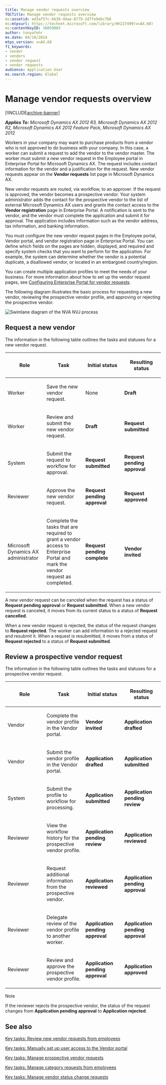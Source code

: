 ```yaml
---
title: Manage vendor requests overview
TOCTitle: Manage vendor requests overview
ms:assetid: ed3af57c-b639-44ae-8779-2d7fe9ebc7b6
ms:mtpsurl: https://technet.microsoft.com/library/Hh227499(v=AX.60)
ms:contentKeyID: 36059903
author: tonyafehr
ms.date: 04/18/2014
mtps_version: v=AX.60
f1_keywords:
- vendor
- vendors
- vendor request
- vendor requests
audience: Application User
ms.search.region: Global
---
```


# Manage vendor requests overview 


[!INCLUDE[archive-banner](includes/archive-banner.md)]


_**Applies To:** Microsoft Dynamics AX 2012 R3, Microsoft Dynamics AX 2012 R2, Microsoft Dynamics AX 2012 Feature Pack, Microsoft Dynamics AX 2012_

Workers in your company may want to purchase products from a vendor who is not approved to do business with your company. In this case, a worker can submit a request to add the vendor to the vendor master. The worker must submit a new vendor request in the Employee portal in Enterprise Portal for Microsoft Dynamics AX. The request includes contact information for the vendor and a justification for the request. New vendor requests appear on the **Vendor requests** list page in Microsoft Dynamics AX.

New vendor requests are routed, via workflow, to an approver. If the request is approved, the vendor becomes a prospective vendor. Your system administrator adds the contact for the prospective vendor to the list of external Microsoft Dynamics AX users and grants the contact access to the **Vendor registration** page in Enterprise Portal. A notification is sent to the vendor, and the vendor must complete the application and submit it for approval. The application includes information such as the vendor address, tax information, and banking information.

You must configure the new vendor request pages in the Employee portal, Vendor portal, and vendor registration page in Enterprise Portal. You can define which fields on the pages are hidden, displayed, and required and specify system checks that you want to perform for the application. For example, the system can determine whether the vendor is a potential duplicate, a disallowed vendor, or located in an embargoed country/region.

You can create multiple application profiles to meet the needs of your business. For more information about how to set up the vendor request pages, see [Configuring Enterprise Portal for vendor requests](configuring-enterprise-portal-for-vendor-requests.md).

The following diagram illustrates the basic process for requesting a new vendor, reviewing the prospective vendor profile, and approving or rejecting the prospective vendor.

![Swimlane diagram of the NVA NVJ process](images/Hh227499.NVJ_NVA_Process_Diagram(AX.60).gif "Swimlane diagram of the NVA NVJ process")

## Request a new vendor

The information in the following table outlines the tasks and statuses for a new vendor request.

<table>
<colgroup>
<col style="width: 25%" />
<col style="width: 25%" />
<col style="width: 25%" />
<col style="width: 25%" />
</colgroup>
<thead>
<tr class="header">
<th><p>Role</p></th>
<th><p>Task</p></th>
<th><p>Initial status</p></th>
<th><p>Resulting status</p></th>
</tr>
</thead>
<tbody>
<tr class="odd">
<td><p>Worker</p></td>
<td><p>Save the new vendor request.</p></td>
<td><p>None</p></td>
<td><p><strong>Draft</strong></p></td>
</tr>
<tr class="even">
<td><p>Worker</p></td>
<td><p>Review and submit the new vendor request.</p></td>
<td><p><strong>Draft</strong></p></td>
<td><p><strong>Request submitted</strong></p></td>
</tr>
<tr class="odd">
<td><p>System</p></td>
<td><p>Submit the request to workflow for approval.</p></td>
<td><p><strong>Request submitted</strong></p></td>
<td><p><strong>Request pending approval</strong></p></td>
</tr>
<tr class="even">
<td><p>Reviewer</p></td>
<td><p>Approve the new vendor request.</p></td>
<td><p><strong>Request pending approval</strong></p></td>
<td><p><strong>Request approved</strong></p></td>
</tr>
<tr class="odd">
<td><p>Microsoft Dynamics AX administrator</p></td>
<td><p>Complete the tasks that are required to grant a vendor access to Enterprise Portal and mark the vendor request as completed.</p></td>
<td><p><strong>Request pending complete</strong></p></td>
<td><p><strong>Vendor invited</strong></p></td>
</tr>
</tbody>
</table>


A new vendor request can be canceled when the request has a status of **Request pending approval** or **Request submitted**. When a new vendor request is canceled, it moves from its current status to a status of **Request cancelled**.

When a new vendor request is rejected, the status of the request changes to **Request rejected**. The worker can add information to a rejected request and resubmit it. When a request is resubmitted, it moves from a status of **Request rejected** to a status of **Request submitted**.

## Review a prospective vendor request

The information in the following table outlines the tasks and statuses for a prospective vendor request.

<table>
<colgroup>
<col style="width: 25%" />
<col style="width: 25%" />
<col style="width: 25%" />
<col style="width: 25%" />
</colgroup>
<thead>
<tr class="header">
<th><p>Role</p></th>
<th><p>Task</p></th>
<th><p>Initial status</p></th>
<th><p>Resulting status</p></th>
</tr>
</thead>
<tbody>
<tr class="odd">
<td><p>Vendor</p></td>
<td><p>Complete the vendor profile in the Vendor portal.</p></td>
<td><p><strong>Vendor invited</strong></p></td>
<td><p><strong>Application drafted</strong></p></td>
</tr>
<tr class="even">
<td><p>Vendor</p></td>
<td><p>Submit the vendor profile in the Vendor portal.</p></td>
<td><p><strong>Application drafted</strong></p></td>
<td><p><strong>Application submitted</strong></p></td>
</tr>
<tr class="odd">
<td><p>System</p></td>
<td><p>Submit the profile to workflow for processing.</p></td>
<td><p><strong>Application submitted</strong></p></td>
<td><p><strong>Application pending review</strong></p></td>
</tr>
<tr class="even">
<td><p>Reviewer</p></td>
<td><p>View the workflow history for the prospective vendor profile.</p></td>
<td><p><strong>Application pending review</strong></p></td>
<td><p><strong>Application reviewed</strong></p></td>
</tr>
<tr class="odd">
<td><p>Reviewer</p></td>
<td><p>Request additional information from the prospective vendor.</p></td>
<td><p><strong>Application reviewed</strong></p></td>
<td><p><strong>Application pending approval</strong></p></td>
</tr>
<tr class="even">
<td><p>Reviewer</p></td>
<td><p>Delegate review of the vendor profile to another worker.</p></td>
<td><p><strong>Application pending approval</strong></p></td>
<td><p><strong>Application pending approval</strong></p></td>
</tr>
<tr class="odd">
<td><p>Reviewer</p></td>
<td><p>Review and approve the prospective vendor profile.</p></td>
<td><p><strong>Application pending approval</strong></p></td>
<td><p><strong>Application approved</strong></p></td>
</tr>
</tbody>
</table>



> [!NOTE]
> <P>If the reviewer rejects the prospective vendor, the status of the request changes from <STRONG>Application pending approval</STRONG> to <STRONG>Application rejected</STRONG>.</P>



## See also

[Key tasks: Review new vendor requests from employees](key-tasks-review-new-vendor-requests-from-employees.md)

[Key tasks: Manually set up user access to the Vendor portal](key-tasks-manually-set-up-user-access-to-the-vendor-portal.md)

[Key tasks: Manage prospective vendor requests](key-tasks-manage-prospective-vendor-requests.md)

[Key tasks: Manage category requests from employees](key-tasks-manage-category-requests-from-employees.md)

[Key tasks: Manage vendor status change requests](key-tasks-manage-vendor-status-change-requests.md)

  


